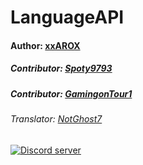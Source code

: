 # LanguageAPI
#### Author: [xxAROX](https://donate.xxarox.de)
##### Contributor: [Spoty9793](https://twitter.xxspoty.de)
##### Contributor: [GamingonTour1](https://www.youtube.com/channel/UCEegSnB5y_3oBapWvqPdAKg?)
###### Translator: [NotGhost7](https://stimomc.de/discord)
<a href="https://stimomc.de/discord"><img src="https://discordapp.com/api/guilds/664707991974576137/embed.png" alt="Discord server"/></a>
